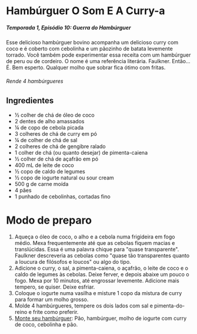 # Hambúrguer O Som E A Curry-a

##### Temporada 1, Episódio 10: Guerra do Hambúrguer



Esse delicioso hambúrguer bovino acompanha um delicioso curry com coco e é coberto com cebolinha e um pãozinho de batata levemente torrado. Você também pode experimentar essa receita com um hambúrguer de peru ou de cordeiro. O nome é uma referência literária. Faulkner. Então... É. Bem esperto. Qualquer molho que sobrar fica ótimo com fritas.

###### Rende 4 hambúrgueres



## Ingredientes

- ½ colher de chá de óleo de coco
- 2 dentes de alho amassados
- ¼ de copo de cebola picada
- 3 colheres de chá de curry em pó
- ¼ de colher de chá de sal
- 2 colheres de chá de gengibre ralado
- 1 colher de chá (ou quanto desejar) de pimenta-caiena
- ½ colher de chá de açafrão em pó
- 400 mL de leite de coco
- ½ copo de caldo de legumes
- ½ copo de iogurte natural ou sour cream
- 500 g de carne moída
- 4 pães
- 1 punhado de cebolinhas, cortadas fino



# Modo de preparo

1. Aqueça o óleo de coco, o alho e a cebola numa frigideira em fogo médio. Mexa frequentemente até que as cebolas fiquem macias e translúcidas. Essa é uma palavra chique para "quase transparente". Faulkner descreveria as cebolas como "quase tão transparentes quanto a loucura de filósofos e loucos" ou algo do tipo.
2. Adicione o curry, o sal, a pimenta-caiena, o açafrão, o leite de coco e o caldo de legumes às cebolas. Deixe ferver, e depois abaixe um pouco o fogo. Mexa por 10 minutos, até engrossar levemente. Adicione mais tempero, se quiser. Deixe esfriar.
3. Coloque o iogurte numa vasilha e misture 1 copo da mistura de curry para formar um molho grosso.
4. Molde 4 hambúrgueres, tempere os dois lados com sal e pimenta-do-reino e frite como preferir.
5. <u>Monte seu hambúrguer</u>: Pão, hambúrguer, molho de iogurte com curry de coco, cebolinha e pão.